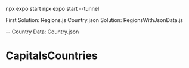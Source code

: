 npx expo start
npx expo start --tunnel


First Solution: Regions.js
Country.json Solution: RegionsWithJsonData.js

-- Country Data: Country.json

# CapitalsCountries
